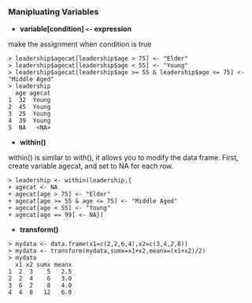### Manipluating Variables

* **variable[condition] `<-` expression**

make the assignment when condition is true

```
> leadership$agecat[leadership$age > 75] <- "Elder"
> leadership$agecat[leadership$age < 55] <- "Young"
> leadership$agecat[leadership$age >= 55 & leadership$age <= 75] <- "Middle Aged"
> leadership
  age agecat
1  32  Young
2  45  Young
3  25  Young
4  39  Young
5  NA   <NA>
```
* **within()**

within() is similar to with(), it allows you to modify the data frame.
First, create variable agecat, and set to NA for each row.
```
> leadership <- within(leadership,{
+ agecat <- NA
+ agecat[age > 75] <- "Elder"
+ agecat[age >= 55 & age <= 75] <- "Middle Aged"
+ agecat[age < 55] <- "Young"
+ agecat[age == 99] <- NA})
```
* **transform()**
```
> mydata <- data.frame(x1=c(2,2,6,4),x2=c(3,4,2,8))
> mydata <- transform(mydata,sumx=x1+x2,meanx=(x1+x2)/2)
> mydata
  x1 x2 sumx meanx
1  2  3    5   2.5
2  2  4    6   3.0
3  6  2    8   4.0
4  4  8   12   6.0
```